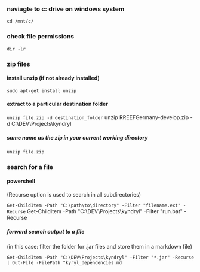 ### naviagte to c: drive on windows system

```cd /mnt/c/```

### check file permissions
```dir -lr```

### zip files
#### install unzip (if not already installed)

```sudo apt-get install unzip```

#### extract to a particular destination folder

```unzip file.zip -d destination_folder```
unzip RREEFGermany-develop.zip -d C:\DEV\Projects\kyndryl
##### same name as the zip in your current working directory

```unzip file.zip```

### search for a file
#### powershell
(Recurse option is used to search in all subdirectories)

```Get-ChildItem -Path "C:\path\to\directory" -Filter "filename.ext" -Recurse```
Get-ChildItem -Path "C:\DEV\Projects\kyndryl" -Filter "run.bat" -Recurse

##### forward search output to a file
(in this case: filter the folder for .jar files and store them in a markdown file)

```Get-ChildItem -Path "C:\DEV\Projects\kyndryl" -Filter "*.jar" -Recurse | Out-File -FilePath "kyryl_dependencies.md```

